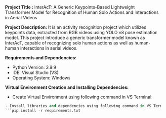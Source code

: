 **Project Title :**
InterAcT: A Generic Keypoints-Based Lightweight Transformer Model for Recognition of Human Solo Actions and Interactions in Aerial Videos

**Project Description:** 
It is an activity recognition project which utilizes keypoints data, extracted from RGB videos using YOLO v8 pose estimation model. This project introduce a generic transformer model known as InterAcT, capable of recognizing solo human actions as well as human-human interactions in aerial videos.

**Requirements and Dependencies:**
- Python Version: 3.9.9
- IDE: Visual Studio (VS)
- Operating System: Windows 

**Virtual Environment Creation and Installing Dependencies:**
- Create Virtual Environment using following command in VS Terminal:
```python -m venv virtual_environment_name
- Install libraries and dependencies using following command in VS Terminal:
```pip install -r requirements.txt
